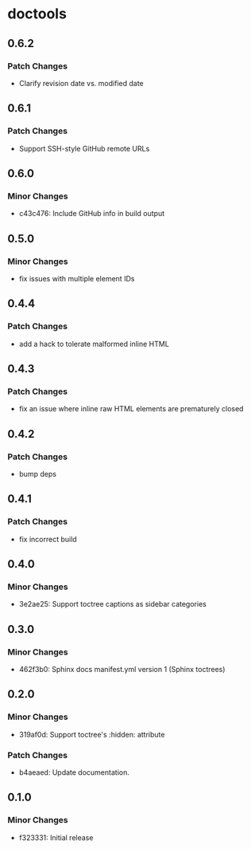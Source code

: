 # doctools

## 0.6.2

### Patch Changes

- Clarify revision date vs. modified date

## 0.6.1

### Patch Changes

- Support SSH-style GitHub remote URLs

## 0.6.0

### Minor Changes

- c43c476: Include GitHub info in build output

## 0.5.0

### Minor Changes

- fix issues with multiple element IDs

## 0.4.4

### Patch Changes

- add a hack to tolerate malformed inline HTML

## 0.4.3

### Patch Changes

- fix an issue where inline raw HTML elements are prematurely closed

## 0.4.2

### Patch Changes

- bump deps

## 0.4.1

### Patch Changes

- fix incorrect build

## 0.4.0

### Minor Changes

- 3e2ae25: Support toctree captions as sidebar categories

## 0.3.0

### Minor Changes

- 462f3b0: Sphinx docs manifest.yml version 1 (Sphinx toctrees)

## 0.2.0

### Minor Changes

- 319af0d: Support toctree's :hidden: attribute

### Patch Changes

- b4aeaed: Update documentation.

## 0.1.0

### Minor Changes

- f323331: Initial release
